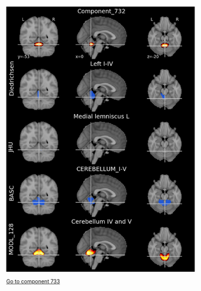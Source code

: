 


![732](preliminary/732.jpg "Component 732")

[Go to component 733](https://parietal-inria.github.io/MODL_atlas/1024/733 "Component 733")